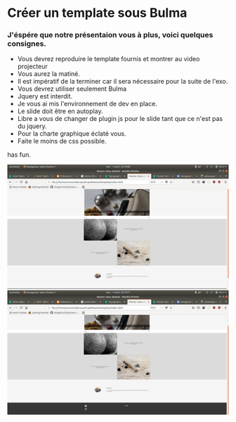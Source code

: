 # Créer un template sous Bulma

### J'éspére que notre présentaion vous à plus, voici quelques consignes.

- Vous devrez reproduire le template fournis et montrer au video projecteur
- Vous aurez la matiné.
- Il est impératif de la terminer car il sera nécessaire pour la suite de l'exo.
- Vous devrez utiliser seulement Bulma
- Jquery est interdit.
- Je vous ai mis l'environnement de dev en place.
- Le slide doit être en autoplay.
- Libre a vous de changer de plugin js pour le slide tant que ce n'est pas du jquery.
- Pour la charte graphique éclaté vous.
- Faite le moins de css possible.

has fun.

![picture](pngTemplate/haut.png)
![picture](pngTemplate/bas.png)